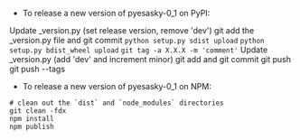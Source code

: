 - To release a new version of pyesasky-0_1 on PyPI:

Update _version.py (set release version, remove 'dev')
git add the _version.py file and git commit
`python setup.py sdist upload`
`python setup.py bdist_wheel upload`
`git tag -a X.X.X -m 'comment'`
Update _version.py (add 'dev' and increment minor)
git add and git commit
git push
git push --tags

- To release a new version of pyesasky-0_1 on NPM:

```
# clean out the `dist` and `node_modules` directories
git clean -fdx
npm install
npm publish
```